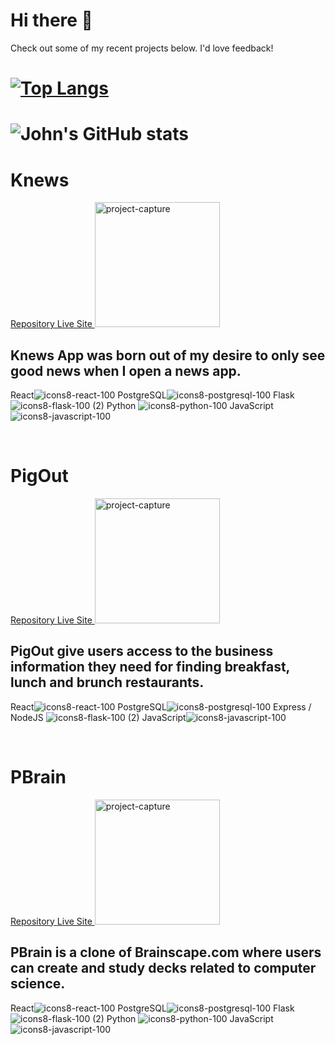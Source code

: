 # Hi there 👋 
Check out some of my recent projects below. I'd love feedback!


# [![Top Langs](https://github-readme-stats.vercel.app/api/top-langs/?username=johnshivers3&langs_count=10&hide=pug,mako)](https://github.com/johnshivers3/github-readme-stats)
# ![John's GitHub stats](https://github-readme-stats.vercel.app/api?username=johnshivers3&count_private=true&show_icons=true)


<h1>Knews</h1>
<div>
<a href='https://github.com/johnshivers3/knews'>
Repository
</a>
<a href='https://knews-app.herokuapp.com/'
rel='noopener noreferrer'
target="_blank"
>
Live Site
</a>
<img alt='project-capture' src="https://gh-profile-readme.s3.amazonaws.com/knews.png" height='200px' >
<span style="display:block">

<h2> Knews App was born out of my desire to only see good news when I open a news app.</h2>

React![icons8-react-100](https://user-images.githubusercontent.com/77175831/128655462-ae9673cb-67d2-4df3-bc52-2c43b6419834.png?v=4&s=50) 
PostgreSQL![icons8-postgresql-100](https://user-images.githubusercontent.com/77175831/128655482-b4743976-babd-4fc9-a2a3-8d2ef6c616d6.png?v=4&s=50) 
Flask ![icons8-flask-100 (2)](https://user-images.githubusercontent.com/77175831/128655684-3e655dc3-becd-4a56-9576-30fc8e5fdf8f.png?v=4&s=50) 
Python ![icons8-python-100](https://user-images.githubusercontent.com/77175831/128655745-4e1ea395-cc70-4a82-a959-bd067d4950e6.png?v=4&s=50) 
JavaScript![icons8-javascript-100](https://user-images.githubusercontent.com/77175831/128655574-0026d8d0-3550-4bc0-b322-eea219812c3c.png?v=4&s=50)

</span>

</div>
</br>
<h1>PigOut</h1>
<div>
<a href='https://github.com/johnshivers3/PigOut'>
Repository
</a>
<a href='https://pigout.herokuapp.com/'
rel='noopener noreferrer'
target="_blank"
>
Live Site
</a>
<img alt='project-capture' src="https://gh-profile-readme.s3.amazonaws.com/pigout.png" height='200px' >
<span style="display:block">
<h2> PigOut give users access to the business information they need for finding breakfast, lunch and brunch restaurants.</h2>
  
React![icons8-react-100](https://user-images.githubusercontent.com/77175831/128655462-ae9673cb-67d2-4df3-bc52-2c43b6419834.png?v=4&s=50) 
PostgreSQL![icons8-postgresql-100](https://user-images.githubusercontent.com/77175831/128655482-b4743976-babd-4fc9-a2a3-8d2ef6c616d6.png?v=4&s=50) 
Express / NodeJS ![icons8-flask-100 (2)](https://portfolio-john-shivers.s3.amazonaws.com/img/Favorites/icons8-node-js.svg?v=4&s=50) 
JavaScript![icons8-javascript-100](https://user-images.githubusercontent.com/77175831/128655574-0026d8d0-3550-4bc0-b322-eea219812c3c.png?v=4&s=50)
</span>
</div>
</br>

<h1>PBrain</h1>
<div>
<a href='https://github.com/rzh150030/group_project_2_Brainscape_clone'>
Repository
</a>
<a href='https://pbrain.herokuapp.com/'
rel='noopener noreferrer'
target="_blank"
>
Live Site
</a>
<img alt='project-capture' src="https://gh-profile-readme.s3.amazonaws.com/pbrain.png" height='200px' >
<span style="display:block">
<h2>PBrain is a clone of Brainscape.com where users can create and study decks related to computer science.</h2>

React![icons8-react-100](https://user-images.githubusercontent.com/77175831/128655462-ae9673cb-67d2-4df3-bc52-2c43b6419834.png?v=4&s=50) 
PostgreSQL![icons8-postgresql-100](https://user-images.githubusercontent.com/77175831/128655482-b4743976-babd-4fc9-a2a3-8d2ef6c616d6.png?v=4&s=50) 
Flask ![icons8-flask-100 (2)](https://user-images.githubusercontent.com/77175831/128655684-3e655dc3-becd-4a56-9576-30fc8e5fdf8f.png?v=4&s=50) 
Python ![icons8-python-100](https://user-images.githubusercontent.com/77175831/128655745-4e1ea395-cc70-4a82-a959-bd067d4950e6.png?v=4&s=50) 
JavaScript![icons8-javascript-100](https://user-images.githubusercontent.com/77175831/128655574-0026d8d0-3550-4bc0-b322-eea219812c3c.png?v=4&s=50)

</span>
</div>
</br>
